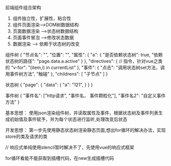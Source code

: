 <!--
 * @Date: 2021-03-16 13:08:17
 * @LastEditors: dongfb
 * @LastEditTime: 2021-03-22 09:38:59
-->
前端组件组合架构

1. 组件独立性，扩展性，粘合性
2. 组件页面渲染——>DOM树数据结构
3. 页面数据渲染 ——>状态树数据结构
4. 页面事件冒泡 ——>修改状态数据
5. 数据渲染 ——> 依赖于状态树的改变

组件树
{
    "节点名": "",
    "位置": "",
    "属性": {
        "a": {
            "是否依赖状态树": true,
            "依赖状态树的路径": "page.data.a.active"
        }
    },
    "directives": {   // 指令，针对vue之类的
        "v-for": "(item,i) in currentList"
    },
    "事件": {
        "点击": "调用状态树set方法，调用事件树方法",
        "触碰"
    },
    "childrens": [
        "子节点"
    ]
}

状态树
{
    "page": {
        "data": {
            "a": "121",
        }
    }
}

事件树
{
    "事件名": ["http请求", "事件名， 事件颗粒化"],
    "事件名2": "自定义事件方法"
}


基本思想：
使用json渲染组件树，并读取属性及事件，根据状态树及事件列表生成初始值及事件赋予，并为每个状态进行监听,处理改变后状态

开发思想：
第一步先使用静态状态树渲染静态页面,想出for循环的解决办法，实现store的类及请求的类


// 响应式单纯使用stencli暂时解决不了，先使用vue的响应式框架

for循环看能不能获取到插槽代码，在new生成插槽代码